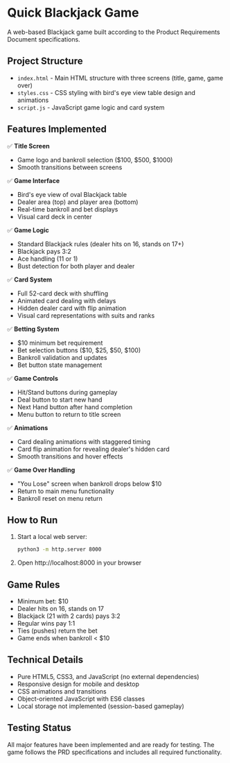 # Quick Blackjack Game

A web-based Blackjack game built according to the Product Requirements Document specifications.

## Project Structure

- `index.html` - Main HTML structure with three screens (title, game, game over)
- `styles.css` - CSS styling with bird's eye view table design and animations
- `script.js` - JavaScript game logic and card system

## Features Implemented

✅ **Title Screen**
- Game logo and bankroll selection ($100, $500, $1000)
- Smooth transitions between screens

✅ **Game Interface** 
- Bird's eye view of oval Blackjack table
- Dealer area (top) and player area (bottom)
- Real-time bankroll and bet displays
- Visual card deck in center

✅ **Game Logic**
- Standard Blackjack rules (dealer hits on 16, stands on 17+)
- Blackjack pays 3:2
- Ace handling (11 or 1)
- Bust detection for both player and dealer

✅ **Card System**
- Full 52-card deck with shuffling
- Animated card dealing with delays
- Hidden dealer card with flip animation
- Visual card representations with suits and ranks

✅ **Betting System**
- $10 minimum bet requirement
- Bet selection buttons ($10, $25, $50, $100)
- Bankroll validation and updates
- Bet button state management

✅ **Game Controls**
- Hit/Stand buttons during gameplay
- Deal button to start new hand
- Next Hand button after hand completion
- Menu button to return to title screen

✅ **Animations**
- Card dealing animations with staggered timing
- Card flip animation for revealing dealer's hidden card
- Smooth transitions and hover effects

✅ **Game Over Handling**
- "You Lose" screen when bankroll drops below $10
- Return to main menu functionality
- Bankroll reset on menu return

## How to Run

1. Start a local web server:
   ```bash
   python3 -m http.server 8000
   ```

2. Open http://localhost:8000 in your browser

## Game Rules

- Minimum bet: $10
- Dealer hits on 16, stands on 17
- Blackjack (21 with 2 cards) pays 3:2
- Regular wins pay 1:1
- Ties (pushes) return the bet
- Game ends when bankroll < $10

## Technical Details

- Pure HTML5, CSS3, and JavaScript (no external dependencies)
- Responsive design for mobile and desktop
- CSS animations and transitions
- Object-oriented JavaScript with ES6 classes
- Local storage not implemented (session-based gameplay)

## Testing Status

All major features have been implemented and are ready for testing. The game follows the PRD specifications and includes all required functionality.

